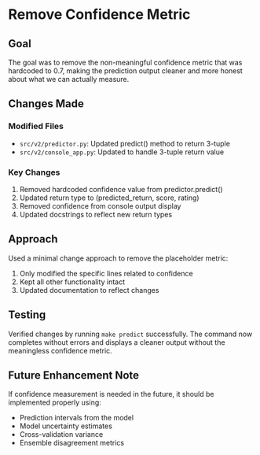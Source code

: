# Remove Confidence Metric

## Goal
The goal was to remove the non-meaningful confidence metric that was hardcoded to 0.7, making the prediction output cleaner and more honest about what we can actually measure.

## Changes Made

### Modified Files
- `src/v2/predictor.py`: Updated predict() method to return 3-tuple
- `src/v2/console_app.py`: Updated to handle 3-tuple return value

### Key Changes
1. Removed hardcoded confidence value from predictor.predict()
2. Updated return type to (predicted_return, score, rating)
3. Removed confidence from console output display
4. Updated docstrings to reflect new return types

## Approach
Used a minimal change approach to remove the placeholder metric:
1. Only modified the specific lines related to confidence
2. Kept all other functionality intact
3. Updated documentation to reflect changes

## Testing
Verified changes by running `make predict` successfully. The command now completes without errors and displays a cleaner output without the meaningless confidence metric.

## Future Enhancement Note
If confidence measurement is needed in the future, it should be implemented properly using:
- Prediction intervals from the model
- Model uncertainty estimates
- Cross-validation variance
- Ensemble disagreement metrics 